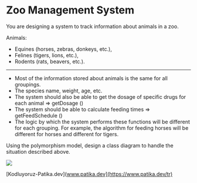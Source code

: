 # Zoo Management System
You are designing a system to track information about animals in a zoo.

Animals:
- Equines (horses, zebras, donkeys, etc.),
- Felines (tigers, lions, etc.),
- Rodents (rats, beavers, etc.).
---
- Most of the information stored about animals is the same for all groupings.
- The species name, weight, age, etc.
- The system should also be able to get the dosage of specific drugs for each animal => getDosage ()
- The system should be able to calculate feeding times => getFeedSchedule ()
- The logic by which the system performs these functions will be different for each grouping. For example, the algorithm for feeding horses will be different for horses and different for tigers.

Using the polymorphism model, design a class diagram to handle the situation described above.

![](https://github.com/BBilgeKaplan/PatikaDev/blob/main/OPP/UML%20Diagrams/ZooManagement.PNG)

[Kodluyoruz-Patika.dev](www.patika.dev](https://www.patika.dev/tr)

